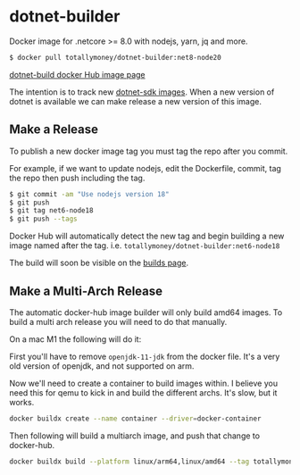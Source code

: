 # dotnet-builder

Docker image for .netcore >= 8.0 with nodejs, yarn, jq and more.

```sh
$ docker pull totallymoney/dotnet-builder:net8-node20
```

[dotnet-build docker Hub image page](https://hub.docker.com/repository/docker/totallymoney/dotnet-builder/general)

The intention is to track new [dotnet-sdk images](https://hub.docker.com/_/microsoft-dotnet-sdk/). When a new version of dotnet is available we can make release a new version of this image.

## Make a Release

To publish a new docker image tag you must tag the repo after you commit.

For example,
if we want to update nodejs, edit the Dockerfile,
commit, tag the repo then push including the tag.

```bash
$ git commit -am "Use nodejs version 18"
$ git push
$ git tag net6-node18
$ git push --tags
```

Docker Hub will automatically detect the new tag and begin building a new
image named after the tag. i.e. `totallymoney/dotnet-builder:net6-node18`

The build will soon be visible on the
[builds page](https://hub.docker.com/repository/docker/totallymoney/dotnet-builder/builds).


## Make a Multi-Arch Release

The automatic docker-hub image builder will only build amd64 images. To build a multi arch release you will need to do that manually.

On a mac M1 the following will do it:

First you'll have to remove `openjdk-11-jdk` from the docker file. It's a very old version of openjdk, and not supported on arm.

Now we'll need to create a container to build images within. I believe you need this for qemu to kick in and build the different archs. It's slow, but it works.

```bash
docker buildx create --name container --driver=docker-container
```

Then following will build a multiarch image, and push that change to docker-hub.

```bash
docker buildx build --platform linux/arm64,linux/amd64 --tag totallymoney/dotnet-builder-multiarch:net8-node20 --builder=container --push .
```